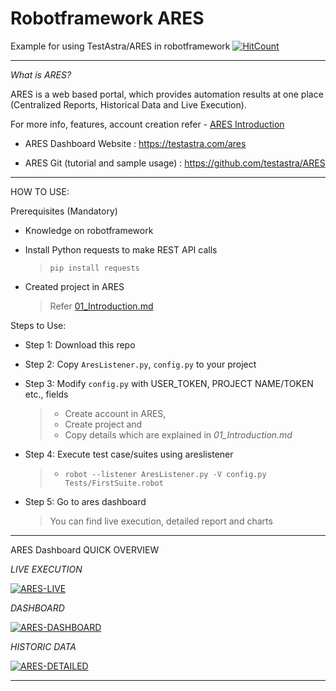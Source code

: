 # Robotframework ARES

Example for using TestAstra/ARES in robotframework 
[![HitCount](http://hits.dwyl.io/adiralashiva8/robotframework-ares.svg)](http://hits.dwyl.io/adiralashiva8/robotframework-ares)

---

*What is ARES?*

  ARES is a web based portal, which provides automation results at one place (Centralized Reports, Historical Data and Live Execution).

  For more info, features, account creation refer - [ARES Introduction](https://github.com/testastra/ARES/blob/master/Tutorials/01_Introduction.md)

 - ARES Dashboard Website : https://testastra.com/ares
 
 - ARES Git (tutorial and sample usage) : https://github.com/testastra/ARES

---

HOW TO USE:

Prerequisites (Mandatory)
 
 - Knowledge on robotframework
 
 - Install Python requests to make REST API calls
   > `pip install requests`
 
 - Created project in ARES
   > Refer [01_Introduction.md](https://github.com/testastra/ARES/blob/master/Tutorials/01_Introduction.md)

Steps to Use:

 - Step 1: Download this repo
 
 - Step 2: Copy `AresListener.py`, `config.py` to your project
 
 - Step 3: Modify `config.py` with USER_TOKEN, PROJECT NAME/TOKEN etc., fields
   > - Create account in ARES,
   > - Create project and 
   > - Copy details which are explained in *01_Introduction.md*

 - Step 4: Execute test case/suites using areslistener
   > - `robot --listener AresListener.py -V config.py Tests/FirstSuite.robot` 

 - Step 5: Go to ares dashboard
   > You can find live execution, detailed report and charts

---

ARES Dashboard QUICK OVERVIEW

*LIVE EXECUTION*

  <a href="https://ibb.co/QkFJ8Xd"><img src="https://i.ibb.co/bFg6H7J/ARES-LIVE.jpg" alt="ARES-LIVE" border="0"></a>

*DASHBOARD*

   <a href="https://ibb.co/xD7YX41"><img src="https://i.ibb.co/f2x9qck/ARES-DASHBOARD.jpg" alt="ARES-DASHBOARD" border="0" /></a>

*HISTORIC DATA*

   <a href="https://ibb.co/q71TsM7"><img src="https://i.ibb.co/jb4nMvb/ARES-DETAILED.jpg" alt="ARES-DETAILED" border="0"></a>

---